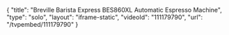 {
    "title": "Breville Barista Express BES860XL Automatic Espresso Machine",
    "type": "solo",
    "layout": "iframe-static",
    "videoId": "111179790",
    "url": "\/tvpembed\/111179790"
}